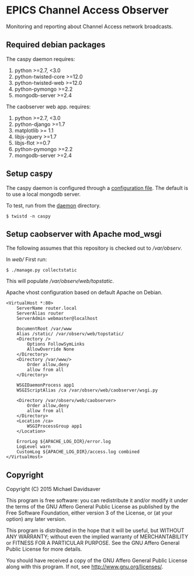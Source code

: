 EPICS Channel Access Observer
=============================

Monitoring and reporting about Channel Access network broadcasts.

Required debian packages
------------------------

The caspy daemon requires:

1. python >=2.7, <3.0
1. python-twisted-core >=12.0
1. python-twisted-web >=12.0
1. python-pymongo >=2.2
1. mongodb-server >=2.4

The caobserver web app. requires:

1. python >=2.7, <3.0
1. python-django >=1.7
1. matplotlib >= 1.1
1. libjs-jquery >=1.7
1. libjs-flot >=0.7
1. python-pymongo >=2.2
1. mongodb-server >=2.4

Setup caspy
-----------

The caspy daemon is configured through a
[configuration file](daemon/caspy.conf).
The default is to use a local mongodb server.

To test, run from the [daemon](daemon/) directory.

    $ twistd -n caspy

Setup caobserver with Apache mod_wsgi
-------------------------------------

The following assumes that this repository is checked out to _/var/observ_.

In _web/_ First run:

    $ ./manage.py collectstatic

This will populate _/var/observ/web/topstatic_.

Apache vhost configuration based on default Apache on Debian.

    <VirtualHost *:80>
        ServerName router.local
        ServerAlias router
        ServerAdmin webmaster@localhost
    
        DocumentRoot /var/www
        Alias /static/ /var/observ/web/topstatic/
        <Directory />
            Options FollowSymLinks
            AllowOverride None
        </Directory>
        <Directory /var/www/>
            Order allow,deny
            allow from all
        </Directory>

        WSGIDaemonProcess app1
        WSGIScriptAlias /ca /var/observ/web/caobserver/wsgi.py

        <Directory /var/observ/web/caobserver>
            Order allow,deny
            allow from all
        </Directory>
        <Location /ca>
            WSGIProcessGroup app1
        </Location>

        ErrorLog ${APACHE_LOG_DIR}/error.log
        LogLevel warn
        CustomLog ${APACHE_LOG_DIR}/access.log combined
    </VirtualHost>


Copyright
---------

Copyright (C) 2015 Michael Davidsaver

This program is free software: you can redistribute it and/or modify
it under the terms of the GNU Affero General Public License as published by
the Free Software Foundation, either version 3 of the License, or
(at your option) any later version.

This program is distributed in the hope that it will be useful,
but WITHOUT ANY WARRANTY; without even the implied warranty of
MERCHANTABILITY or FITNESS FOR A PARTICULAR PURPOSE.  See the
GNU Affero General Public License for more details.

You should have received a copy of the GNU Affero General Public License
along with this program.  If not, see <http://www.gnu.org/licenses/>.

